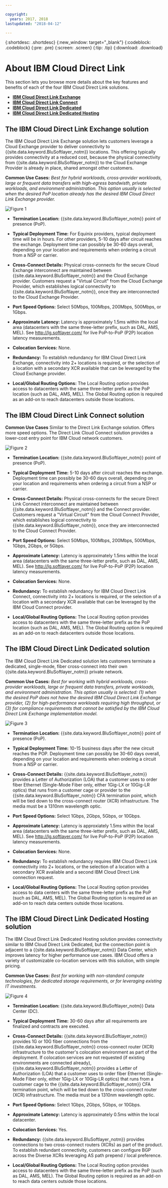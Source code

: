 ```yaml
---

copyright:
  years: 2017, 2018
lastupdated: "2018-04-12"

---
```


{:shortdesc: .shortdesc}
{:new_window: target="_blank"}
{:codeblock: .codeblock}
{:pre: .pre}
{:screen: .screen}
{:tip: .tip}
{:download: .download}

# About IBM Cloud Direct Link

This section lets you browse more details about the key features and benefits of each of the four IBM Cloud Direct Link solutions.
  * [**IBM Cloud Direct Link Exchange**](#the-ibm-cloud-direct-link-exchange-solution)
  * [**IBM Cloud Direct Link Connect**](#the-ibm-cloud-direct-link-connect-solution)
  * [**IBM Cloud Direct Link Dedicated**](#the-ibm-cloud-direct-link-dedicated-solution)
  * [**IBM Cloud Direct Link Dedicated Hosting**](#the-ibm-cloud-direct-link-dedicated-hosting-solution)

## The IBM Cloud Direct Link Exchange solution

The IBM Cloud Direct Link Exchange solution lets customers leverage a Cloud Exchange provider to deliver connectivity to {{site.data.keyword.BluSoftlayer_notm}} locations. This offering typically provides connectivity at a reduced cost, because the physical connectivity from {{site.data.keyword.BluSoftlayer_notm}} to the Cloud Exchange Provider is already in place, shared amongst other customers.

**Common Use Cases:** _Best for hybrid workloads, cross-provider workloads, large or frequent data transfers with high-egress bandwisth, private workloads, and environment administration.  This option usually is selected when the desired PoP location already has the desired IBM Cloud Direct Link Exchange provider._

![Figure 1](/images/Direct-Link-Exchange.png)

 * **Termination Location:** {{site.data.keyword.BluSoftlayer_notm}} point of presence (PoP).

 * **Typical Deployment Time:** For Equinix providers, typical deployment time will be in hours. For other providers, 5-10 days after circuit reaches the exchange. Deployment time can possibly be 30-60 days overall, depending on your location and requirements when ordering a circuit from a NSP or carrier.

 * **Cross-Connect Details:** Physical cross-connects for the secure Cloud Exchange interconnect are maintained between {{site.data.keyword.BluSoftlayer_notm}} and the Cloud Exchange provider. Customers request a "Virtual Circuit" from the Cloud Exchange Provider, which establishes logical connectivity to {{site.data.keyword.BluSoftlayer_notm}}, once they are interconnected to the Cloud Exchange Provider.

 * **Port Speed Options:** Select 50Mbps, 100Mbps, 200Mbps, 500Mbps, or 1Gbps.

 * **Approximate Latency:** Latency is approximately 1.5ms within the local area (datacenters with the same three-letter prefix, such as DAL, AMS, MEL). See http://lg.softlayer.com/ for live PoP-to-PoP (P2P) location latency measurements.

 * **Colocation Services:** None.

 * **Redundancy:** To establish redundancy for IBM Cloud Direct Link Exchange, connectivity into 2+ locations is required, or the selection of a location with a secondary XCR available that can be leveraged by the Cloud Exchange provider.

 * **Local/Global Routing Options:** The Local Routing option provides access to datacenters with the same three-letter prefix as the PoP location (such as DAL, AMS, MEL). The Global Routing option is required as an add-on to reach datacenters outside those locations.
 
## The IBM Cloud Direct Link Connect solution

**Common Use Cases** Similar to the Direct Link Exchange solution. Offers more speed options. The Direct Link Cloud Connect solution provides a lower-cost entry point for IBM Cloud network customers.

![Figure 2](/images/Direct-Link-Connect.png)

* **Termination Location:** {{site.data.keyword.BluSoftlayer_notm}} point of presence (PoP).

* **Typical Deployment Time:** 5-10 days after circuit reaches the exchange. Deployment time can possibly be 30-60 days overall, depending on your location and requirements when ordering a circuit from a NSP or carrier.

* **Cross-Connect Details:** Physical cross-connects for the secure Direct Link Connect interconnect are maintained between {{site.data.keyword.BluSoftlayer_notm}} and the Connect provider. Customers request a "Virtual Circuit" from the Cloud Connect Provider, which establishes logical connectivity to {{site.data.keyword.BluSoftlayer_notm}}, once they are interconnected to the Cloud Connect Provider.

* **Port Speed Options:** Select 50Mbps, 100Mbps, 200Mbps, 500Mbps, 1Gbps, 2Gbps, or 5Gbps.

* **Approximate Latency:** Latency is approximately 1.5ms within the local area (datacenters with the same three-letter prefix, such as DAL, AMS, MEL). See http://lg.softlayer.com/ for live PoP-to-PoP (P2P) location latency measurements.

* **Colocation Services:** None.

* **Redundancy:** To establish redundancy for IBM Cloud Direct Link Connect, connectivity into 2+ locations is required, or the selection of a location with a secondary XCR available that can be leveraged by the IBM Cloud Connect provider.

* **Local/Global Routing Options:** The Local Routing option provides access to datacenters with the same three-letter prefix as the PoP location (such as DAL, AMS, MEL). The Global Routing option is required as an add-on to reach datacenters outside those locations.

## The IBM Cloud Direct Link Dedicated solution

The IBM Cloud Direct Link Dedicated solution lets customers terminate a dedicated, single-mode, fiber cross-connect into their own {{site.data.keyword.BluSoftlayer_notm}} private network.

 **Common Use Cases:** _Best for working with hybrid workloads, cross-provider workloads, large or frequent data transfers, private workloads, and environment administration.  This option usually is selected: (1) when the desired PoP does not have the desired IBM Cloud Direct Link Exchange provider, (2) for high-performance workloads requiring high throughput, or (3) for compliance requirements that cannot be satisfied by the  IBM Cloud Direct Link Exchange implementation model._

![Figure 3](/images/Direct-link-Dedicated.png)

 * **Termination Location:** {{site.data.keyword.BluSoftlayer_notm}} point of presence (PoP).

 * **Typical Deployment Time:** 10-15 business days after the new circuit reaches the POP. Deployment time can possibly be 30-60 days overall, depending on your location and requirements when ordering a circuit from a NSP or carrier.

 * **Cross-Connect Details:** {{site.data.keyword.BluSoftlayer_notm}} provides a Letter of Authorization (LOA) that a customer uses to order fiber Ethernet (Single-Mode Fiber only, either 1Gig-LX or 10Gig-LR optics) that runs from a customer cage or provider to the {{site.data.keyword.BluSoftlayer_notm}} CFA termination point, which will be tied down to the cross-connect router (XCR) infrastructure. The media must be a 1310nm wavelength optic.

 * **Port Speed Options:** Select 1Gbps, 2Gbps, 5Gbps, or 10Gbps.

 * **Approximate Latency:** Latency is approxiately 1.5ms within the local area (datacenters with the same three-letter prefix, such as DAL, AMS, MEL).  See http://lg.softlayer.com/ for live PoP-to-PoP (P2P) location latency measurements.

 * **Colocation Services:** None.

 * **Redundancy:** To establish redundancy requires IBM Cloud Direct Link connectivity into 2+ locations, or the selection of a location with a secondary XCR available and a second IBM Cloud Direct Link connection request.

 * **Local/Global Routing Options:** The Local Routing option provides access to data centers with the same three-letter prefix as the PoP (such as DAL, AMS, MEL). The Global Routing option is required as an add-on to reach data centers outside those locations.

## The IBM Cloud Direct Link Dedicated Hosting solution

The IBM Cloud Direct Link Dedicated Hosting solution provides connectivity similar to IBM Cloud Direct Link Dedicated, but the connection point is adjacent to a {{site.data.keyword.BluSoftlayer_notm}} Data Center, which improves latency for higher performance use cases. IBM Cloud offers a variety of customizable co-location services with this solution, with simple pricing.

**Common Use Cases:** _Best for working with non-standard compute technologies, for dedicated storage requirements, or for leveraging existing IT investments._

![Figure 4](/images/Direct-Link-Dedicated-Hosting.png)

* **Termination Location:** {{site.data.keyword.BluSoftlayer_notm}} Data Center (DC).

 * **Typical Deployment Time:** 30-60 days after all requirements are finalized and contracts are executed.

 * **Cross-Connect Details:** {{site.data.keyword.BluSoftlayer_notm}} provides 1G or 10G fiber connections from the {{site.data.keyword.BluSoftlayer_notm}} cross-connect router (XCR) infrastructure to the customer's colocation environment as part of the deployment.  If colocation services are not requested (if existing environments are connected already), {{site.data.keyword.BluSoftlayer_notm}} provides a Letter of Authorization (LOA) that a customer uses to order fiber Ethernet (Single-Mode Fiber only, either 1Gig-LX or 10Gig-LR optics) that runs from a customer cage to the {{site.data.keyword.BluSoftlayer_notm}} CFA termination point, which will be tied down to the cross-connect router (XCR) infrastructure. The media must be a 1310nm wavelength optic.

 * **Port Speed Options:** Select 1Gbps, 2Gbps, 5Gbps, or 10Gbps.

 * **Approximate Latency:** Latency is approximately 0.5ms within the local datacenter.

 * **Colocation Services:** Yes.

 * **Redundancy:** {{site.data.keyword.BluSoftlayer_notm}} provides connections to two cross-connect routers (XCRs) as part of the product. To establish redundant connectivity, customers can configure BGP across the Diverse XCRs leveraging AS path prepend / local preference.

 * **Local/Global Routing Options:** The Local Routing option provides access to datacenters with the same three-letter prefix as the PoP (such as DAL, AMS, MEL). The Global Routing option is required as an add-on to reach data centers outside those locations.
